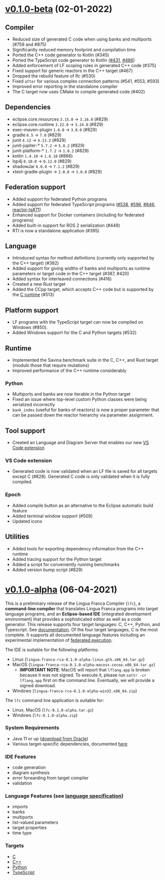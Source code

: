 # [v0.1.0-beta](https://github.com/lf-lang/lingua-franca/releases/tag/v0.1.0-beta) (02-01-2022)

## Compiler
- Reduced size of generated C code when using banks and multiports (#759 and #875)
- Significantly reduced memory footprint and compilation time
- Ported the C++ code generator to Kotlin (#345)
- Ported the TypeScript code generator to Kotlin ([#431](https://github.com/lf-lang/lingua-franca/pull/431), [#486](https://github.com/lf-lang/lingua-franca/pull/486))
- Added enforcement of LF scoping rules in generated C++ code (#375)
- Fixed support for generic reactors in the C++ target (#467)
- Dropped the rebuild feature of lfc (#530)
- Fixed `after` for various complex connection patterns (#541, #553, #593)
- Improved error reporting in the standalone compiler
- The C target now uses CMake to compile generated code (#402)

## Dependencies
- eclipse.core.resources `3.15.0` -> `3.16.0` (#829)
- eclipse.core.runtime `3.22.0` -> `3.24.0` (#829)
- exec-maven-plugin `1.6.0` -> `3.0.0` (#829)
- gradle `6.5` -> `7.0` (#829)
- junit `4.12` -> `4.13.2` (#829)
- junit-jupiter-* `5.7.2` -> `5.8.2` (#829)
- junit-platform-* `1.7.2` -> `1.8.2` (#829)
- kotlin `1.4.10` -> `1.6.10` (#866)
- lsp4j `0.10.0` -> `0.12.0` (#829)
- shadowJar `6.0.0` -> `7.1.2` (#829)
- xtext-gradle-plugin -> `2.0.8` -> `3.0.0` (#829)

## Federation support
- Added support for federated Python programs
- Added support for federated TypeScript programs ([#538](https://github.com/lf-lang/lingua-franca/pull/538), [#596](https://github.com/lf-lang/lingua-franca/pull/596), [#646](https://github.com/lf-lang/lingua-franca/pull/646), [reactor-ts#71](https://github.com/lf-lang/reactor-ts/pull/71))
- Enhanced support for Docker containers (including for federated programs)
- Added built-in support for ROS 2 serialization (#449)
- RTI is now a standalone application (#395)

## Language
 - Introduced syntax for method definitions (currently only supported by the C++ target) (#382)
- Added support for giving widths of banks and multiports as runtime parameters or target code in the C++ target (#387, #420)
- Added syntax for interleaved connections (#416)
- Created a new Rust target
- Added the CCpp target, which accepts C++ code but is supported by the [C runtime](https://github.com/lf-lang/reactor-c) (#513)

## Platform support
- LF programs with the TypeScript target can now be compiled on Windows (#850).
- Added Windows support for the C and Python targets (#532)

## Runtime
- Implemented the Savina benchmark suite in the C, C++, and Rust target (modulo those that require mutations)
- Improved performance of the C++ runtime considerably

### Python
- Multiports and banks are now iterable in the Python target
- Fixed an issue where top-level custom Python classes were being serialized incorrectly
- `bank_index` (useful for banks of reactors) is now a proper parameter
  that can be passed down the reactor hierarchy via parameter assignment.

## Tool support
- Created an Language and Diagram Server that enables our new [VS Code extension](https://github.com/lf-lang/vscode-lingua-franca)
### VS Code extension
- Generated code is now validated when an LF file is saved for all targets except C (#828). Generated C code is only validated when it is fully compiled.
### Epoch
- Added compile button as an alternative to the Eclipse automatic build feature
- Added terminal window support (#509)
- Updated icons

## Utilities
- Added tools for exporting dependency information from the C++ runtime
- Added tracing support for the Python target
- Added a script for conveniently running benchmarks
- Added version bump script (#829)

# [v0.1.0-alpha](https://github.com/lf-lang/lingua-franca/releases/tag/v0.1.0-alpha) (06-04-2021)
This is a preliminary release of the Lingua Franca Compiler (`lfc`), a **command-line compiler** that translates Lingua Franca programs into target language programs, and an **Eclipse-based IDE** (integrated development environment) that provides a sophisticated editor as well as a code generator. This release supports four target languages: C, C++, Python, and Typescript. See [documentation](https://github.com/icyphy/lingua-franca/wiki). Of the four target languages, C is the most complete. It supports all documented language features including an experimental implementation of [federated execution](https://github.com/icyphy/lingua-franca/wiki/Distributed-Execution).

The IDE is suitable for the following platforms:
- Linux (`lingua-franca-rca-0.1.0-alpha-linux.gtk.x86_64.tar.gz`)
- MacOS (`lingua-franca-rca-0.1.0-alpha-macosx.cocoa.x86_64.tar.gz`)
  - **IMPORTANT NOTE**: MacOS will report that `lflang.app` is broken because it was not signed. To execute it, please run `xattr -cr lflang.app` first on the command line. Eventually, we will provide a signed download.
- Windows (`lingua-franca-rca-0.1.0-alpha-win32.x86_64.zip`)

The `lfc` command line application is suitable for:
- Linux, MacOS (`lfc-0.1.0-alpha.tar.gz`)
- Windows (`lfc-0.1.0-alpha.zip`)

### System Requirements
- Java 11 or up ([download from Oracle](https://www.oracle.com/java/technologies/javase-jdk11-downloads.html))
- Various target-specific dependencies, documented [here](https://github.com/icyphy/lingua-franca/blob/7473ae1549c2b2aeed8f5469675f328d3984cb2c/REQUIREMENTS.md)
 
### IDE Features
- code generation
- diagram synthesis
- error forwarding from target compiler
- validation

### Language Features (see [language specification](https://github.com/icyphy/lingua-franca/wiki/Language-Specification))
- imports
- banks
- multiports
- list-valued parameters
- target properties
- time type

### Targets
- [C](https://github.com/icyphy/lingua-franca/wiki/Writing-Reactors-in-C)
- [C++](https://github.com/icyphy/lingua-franca/wiki/Writing-Reactors-in-Cpp)
- [Python](https://github.com/icyphy/lingua-franca/wiki/Writing-Reactors-in-Python)
- [TypeScript](https://github.com/icyphy/lingua-franca/wiki/Writing-Reactors-in-TypeScript)
